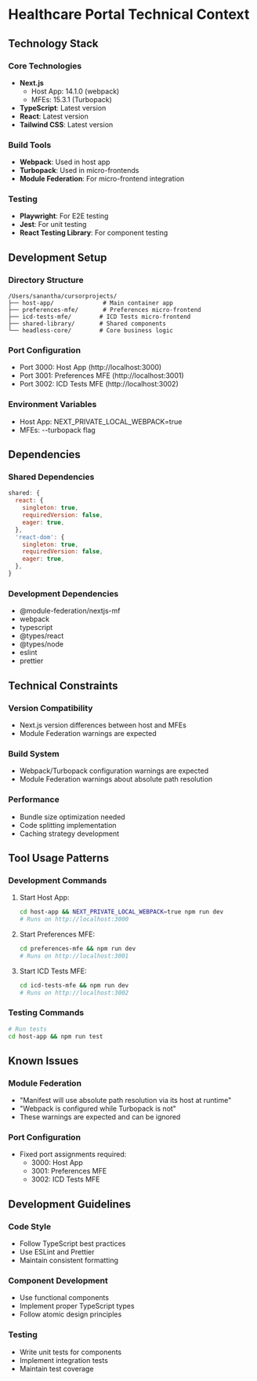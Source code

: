 # Healthcare Portal Technical Context

## Technology Stack

### Core Technologies
- **Next.js**
  - Host App: 14.1.0 (webpack)
  - MFEs: 15.3.1 (Turbopack)
- **TypeScript**: Latest version
- **React**: Latest version
- **Tailwind CSS**: Latest version

### Build Tools
- **Webpack**: Used in host app
- **Turbopack**: Used in micro-frontends
- **Module Federation**: For micro-frontend integration

### Testing
- **Playwright**: For E2E testing
- **Jest**: For unit testing
- **React Testing Library**: For component testing

## Development Setup

### Directory Structure
```
/Users/sanantha/cursorprojects/
├── host-app/              # Main container app
├── preferences-mfe/       # Preferences micro-frontend
├── icd-tests-mfe/        # ICD Tests micro-frontend
├── shared-library/       # Shared components
└── headless-core/        # Core business logic
```

### Port Configuration
- Port 3000: Host App (http://localhost:3000)
- Port 3001: Preferences MFE (http://localhost:3001)
- Port 3002: ICD Tests MFE (http://localhost:3002)

### Environment Variables
- Host App: NEXT_PRIVATE_LOCAL_WEBPACK=true
- MFEs: --turbopack flag

## Dependencies

### Shared Dependencies
```javascript
shared: {
  react: {
    singleton: true,
    requiredVersion: false,
    eager: true,
  },
  'react-dom': {
    singleton: true,
    requiredVersion: false,
    eager: true,
  },
}
```

### Development Dependencies
- @module-federation/nextjs-mf
- webpack
- typescript
- @types/react
- @types/node
- eslint
- prettier

## Technical Constraints

### Version Compatibility
- Next.js version differences between host and MFEs
- Module Federation warnings are expected

### Build System
- Webpack/Turbopack configuration warnings are expected
- Module Federation warnings about absolute path resolution

### Performance
- Bundle size optimization needed
- Code splitting implementation
- Caching strategy development

## Tool Usage Patterns

### Development Commands
1. Start Host App:
   ```bash
   cd host-app && NEXT_PRIVATE_LOCAL_WEBPACK=true npm run dev
   # Runs on http://localhost:3000
   ```

2. Start Preferences MFE:
   ```bash
   cd preferences-mfe && npm run dev
   # Runs on http://localhost:3001
   ```

3. Start ICD Tests MFE:
   ```bash
   cd icd-tests-mfe && npm run dev
   # Runs on http://localhost:3002
   ```

### Testing Commands
```bash
# Run tests
cd host-app && npm run test
```

## Known Issues

### Module Federation
- "Manifest will use absolute path resolution via its host at runtime"
- "Webpack is configured while Turbopack is not"
- These warnings are expected and can be ignored

### Port Configuration
- Fixed port assignments required:
  - 3000: Host App
  - 3001: Preferences MFE
  - 3002: ICD Tests MFE

## Development Guidelines

### Code Style
- Follow TypeScript best practices
- Use ESLint and Prettier
- Maintain consistent formatting

### Component Development
- Use functional components
- Implement proper TypeScript types
- Follow atomic design principles

### Testing
- Write unit tests for components
- Implement integration tests
- Maintain test coverage 